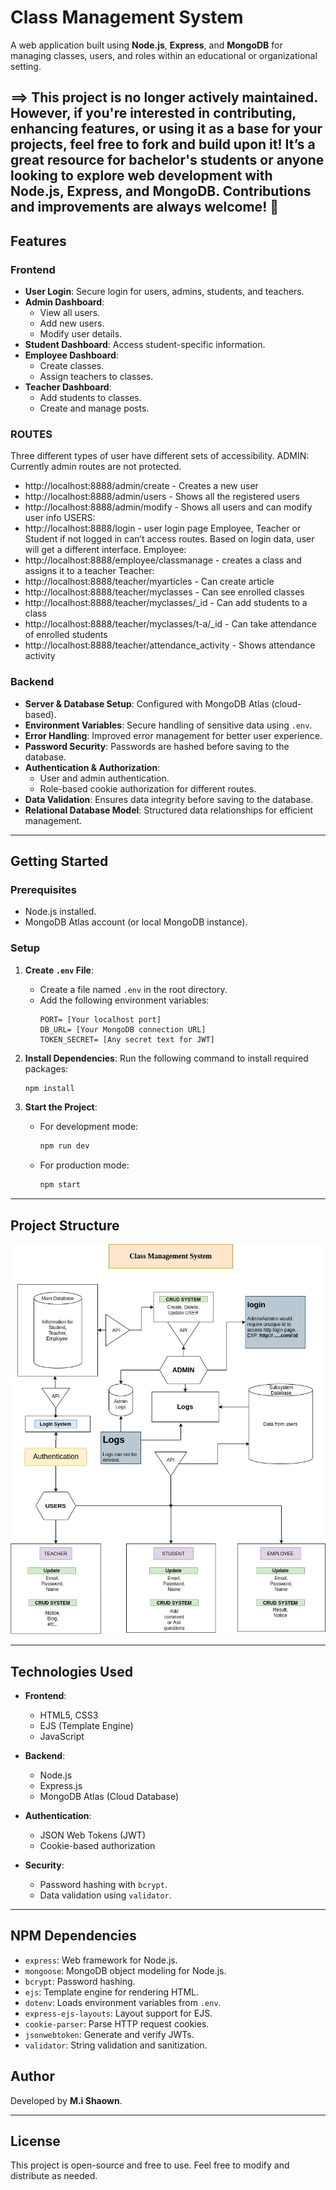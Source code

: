 # Class Management System

A web application built using **Node.js**, **Express**, and **MongoDB** for managing classes, users, and roles within an educational or organizational setting.

==> This project is **no longer actively maintained**. However, if you're interested in contributing, enhancing features, or using it as a base for your projects, feel free to fork and build upon it! It’s a great resource for **bachelor's students** or anyone looking to explore web development with Node.js, Express, and MongoDB. Contributions and improvements are always welcome! 🚀
---

## Features

### **Frontend**
- **User Login**: Secure login for users, admins, students, and teachers.
- **Admin Dashboard**: 
  - View all users.
  - Add new users.
  - Modify user details.
- **Student Dashboard**: Access student-specific information.
- **Employee Dashboard**:
  - Create classes.
  - Assign teachers to classes.
- **Teacher Dashboard**:
  - Add students to classes.
  - Create and manage posts.
 
### **ROUTES**
Three different types of user have different sets of accessibility.
ADMIN: Currently admin routes are not protected.
- http://localhost:8888/admin/create - Creates a new user
- http://localhost:8888/admin/users - Shows all the registered users
- http://localhost:8888/admin/modify - Shows all users and can modify user info
USERS:
- http://localhost:8888/login - user login page
Employee, Teacher or Student if not logged in can’t access routes. Based on login data, user
will get a different interface.
Employee:
- http://localhost:8888/employee/classmanage - creates a class and assigns it to a teacher
Teacher:
- http://localhost:8888/teacher/myarticles - Can create article
- http://localhost:8888/teacher/myclasses - Can see enrolled classes
- http://localhost:8888/teacher/myclasses/_id - Can add students to a class
- http://localhost:8888/teacher/myclasses/t-a/_id - Can take attendance of enrolled students
- http://localhost:8888/teacher/attendance_activity - Shows attendance activity

### **Backend**
- **Server & Database Setup**: Configured with MongoDB Atlas (cloud-based).
- **Environment Variables**: Secure handling of sensitive data using `.env`.
- **Error Handling**: Improved error management for better user experience.
- **Password Security**: Passwords are hashed before saving to the database.
- **Authentication & Authorization**:
  - User and admin authentication.
  - Role-based cookie authorization for different routes.
- **Data Validation**: Ensures data integrity before saving to the database.
- **Relational Database Model**: Structured data relationships for efficient management.

---

## Getting Started

### Prerequisites
- Node.js installed.
- MongoDB Atlas account (or local MongoDB instance).

### Setup
1. **Create `.env` File**:
   - Create a file named `.env` in the root directory.
   - Add the following environment variables:
     ```env
     PORT= [Your localhost port]
     DB_URL= [Your MongoDB connection URL]
     TOKEN_SECRET= [Any secret text for JWT]
     ```

2. **Install Dependencies**:
   Run the following command to install required packages:
   ```bash
   npm install
   ```

3. **Start the Project**:
   - For development mode:
     ```bash
     npm run dev
     ```
   - For production mode:
     ```bash
     npm start
     ```

---

## Project Structure

![](public/CMS_diagram.jpg)

---

## Technologies Used

- **Frontend**:
  - HTML5, CSS3
  - EJS (Template Engine)
  - JavaScript

- **Backend**:
  - Node.js
  - Express.js
  - MongoDB Atlas (Cloud Database)

- **Authentication**:
  - JSON Web Tokens (JWT)
  - Cookie-based authorization

- **Security**:
  - Password hashing with `bcrypt`.
  - Data validation using `validator`.

---

## NPM Dependencies

- `express`: Web framework for Node.js.
- `mongoose`: MongoDB object modeling for Node.js.
- `bcrypt`: Password hashing.
- `ejs`: Template engine for rendering HTML.
- `dotenv`: Loads environment variables from `.env`.
- `express-ejs-layouts`: Layout support for EJS.
- `cookie-parser`: Parse HTTP request cookies.
- `jsonwebtoken`: Generate and verify JWTs.
- `validator`: String validation and sanitization.

## Author

Developed by **M.i Shaown**.

---

## License

This project is open-source and free to use. Feel free to modify and distribute as needed.
